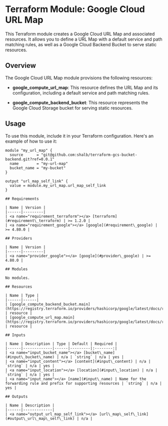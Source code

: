 # Terraform Module: Google Cloud URL Map

This Terraform module creates a Google Cloud URL Map and associated resources. It allows you to define a URL Map with a default service and path matching rules, as well as a Google Cloud Backend Bucket to serve static resources.

## Overview

The Google Cloud URL Map module provisions the following resources:

- **google_compute_url_map**: This resource defines the URL Map and its configuration, including a default service and path matching rules.

- **google_compute_backend_bucket**: This resource represents the Google Cloud Storage bucket for serving static resources.

## Usage

To use this module, include it in your Terraform configuration. Here's an example of how to use it:

```hcl
module "my_url_map" {
  source      = "git@github.com:shalb/terraform-gcs-bucket-backend.git?ref=0.0.1"
  name        = "my-url-map"
  bucket_name = "my-bucket"
}

output "url_map_self_link" {
  value = module.my_url_map.url_map_self_link
}

## Requirements

| Name | Version |
|------|---------|
| <a name="requirement_terraform"></a> [terraform](#requirement\_terraform) | >= 1.2.0 |
| <a name="requirement_google"></a> [google](#requirement\_google) | >= 4.80.0 |

## Providers

| Name | Version |
|------|---------|
| <a name="provider_google"></a> [google](#provider\_google) | >= 4.80.0 |

## Modules

No modules.

## Resources

| Name | Type |
|------|------|
| [google_compute_backend_bucket.main](https://registry.terraform.io/providers/hashicorp/google/latest/docs/resources/compute_backend_bucket) | resource |
| [google_compute_url_map.main](https://registry.terraform.io/providers/hashicorp/google/latest/docs/resources/compute_url_map) | resource |

## Inputs

| Name | Description | Type | Default | Required |
|------|-------------|------|---------|:--------:|
| <a name="input_bucket_name"></a> [bucket\_name](#input\_bucket\_name) | n/a | `string` | n/a | yes |
| <a name="input_content"></a> [content](#input\_content) | n/a | `string` | n/a | yes |
| <a name="input_location"></a> [location](#input\_location) | n/a | `string` | n/a | yes |
| <a name="input_name"></a> [name](#input\_name) | Name for the forwarding rule and prefix for supporting resources | `string` | n/a | yes |

## Outputs

| Name | Description |
|------|-------------|
| <a name="output_url_map_self_link"></a> [url\_map\_self\_link](#output\_url\_map\_self\_link) | n/a |
